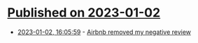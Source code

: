 # [Published on 2023-01-02](index.md)

* [2023-01-02, 16:05:59](https://news.ycombinator.com/item?id=34219422) - [Airbnb removed my negative review](https://news.ycombinator.com/item?id=34219422)
